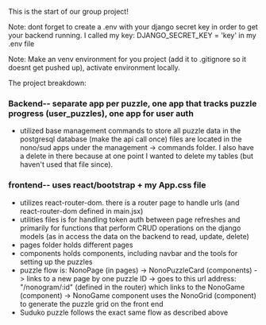 This is the start of our group project!

Note: dont forget to create a .env with your django secret key in order to get your backend running.
I called my key: DJANGO_SECRET_KEY = 'key' in my .env file

Note: Make an venv environment for you project (add it to .gitignore so it doesnt get pushed up), activate environment locally.

The project breakdown:
### Backend-- separate app per puzzle, one app that tracks puzzle progress (user_puzzles), one app for user auth
- utilized base management commands to store all puzzle data in the postgresql database (make the api call once) files are located in the nono/sud apps under the management -> commands folder. I also have a delete in there because at one point I wanted to delete my tables (but haven't used that file since).

### frontend-- uses react/bootstrap + my App.css file
- utilizes react-router-dom. there is a router page to handle urls (and react-router-dom defined in main.jsx)
- utilities files is for handling token auth between page refreshes and primarily for functions that perform CRUD operations on the django models (as in access the data on the backend to read, update, delete)
- pages folder holds different pages
- components holds components, including navbar and the tools for setting up the puzzles
- puzzle flow is: NonoPage (in pages) -> NonoPuzzleCard (components) -> links to a new page by one puzzle ID -> goes to this url address: "/nonogram/:id" (defined in the router) which links to the NonoGame (component) -> NonoGame component uses the NonoGrid (component) to generate the puzzle grid on the front end
- Suduko puzzle follows the exact same flow as described above